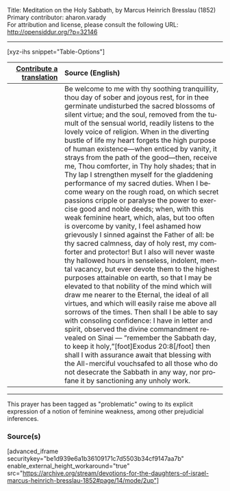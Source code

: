 <html>
<head></head>
<body>
Title: Meditation on the Holy Sabbath, by Marcus Heinrich Bresslau (1852)<br />
Primary contributor: aharon.varady<br />
For attribution and license, please consult the following URL: <a href="http://opensiddur.org/?p=32146">http://opensiddur.org/?p=32146</a>
<p />
<hr />

[xyz-ihs snippet="Table-Options"]<table style="margin-left: auto; margin-right: auto;" class="draggable">
<thead><tr><th id="x" style="text-align: right;"><a href="/translate/" target="_blank" rel="noopener">Contribute a translation</a></th><th style="text-align: left;">Source (English)</th></tr></thead>
<tbody>
<tr><td style="vertical-align:top;" width="25%">
<div class="liturgy" lang="he">

</span></div></td>
 
<td style="vertical-align:top;">
<div class="english" lang="en">
Be welcome to me with thy soothing tranquillity, thou day of sober and joyous rest, for in thee germinate undisturbed the sacred blossoms of silent virtue; and the soul, removed from the tumult of the sensual world, readily listens to the lovely voice of religion. When in the diverting bustle of life my heart forgets the high purpose of human existence—when enticed by vanity, it strays from the path of the good—then, receive me, Thou comforter, in Thy holy shades; that in Thy lap I strengthen myself for the gladdening performance of my sacred duties. When I become weary on the rough road, on which secret passions cripple or paralyse the power to exercise good and noble deeds; when, with this weak feminine heart, which, alas, but too often is overcome by vanity, I feel ashamed how grievously I sinned against the Father of all: be thy sacred calmness, day of holy rest, my comforter and protector! But I also will never waste thy hallowed hours in senseless, indolent, mental vacancy, but ever devote them to the highest purposes attainable on earth, so that I may be elevated to that nobility of the mind which will draw me nearer to the Eternal, the ideal of all virtues, and which will easily raise me above all sorrows of the times. Then shall I be able to say with consoling confidence: I have in letter and spirit, observed the divine commandment revealed on Sinai — “remember the Sabbath day, to keep it holy,”[foot]Exodus 20:8[/foot] then shall I with assurance await that blessing with the All-merciful vouchsafed to all those who do not desecrate the Sabbath in any way, nor profane it by sanctioning any unholy work. 
</div></td></tr>
</tbody></table>

<hr />

This prayer has been tagged as "problematic" owing to its explicit expression of a notion of feminine weakness, among other prejudicial inferences.

<h3>Source(s)</h3>

[advanced_iframe securitykey="be1d939e6a1b36109171c7d5503b34cf9147aa7b" enable_external_height_workaround="true" src="https://archive.org/stream/devotions-for-the-daughters-of-israel-marcus-heinrich-bresslau-1852#page/14/mode/2up"]

&nbsp;
</body>
</html>